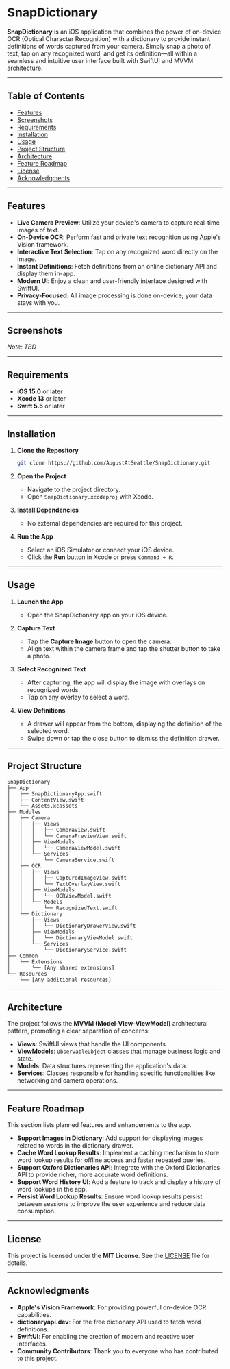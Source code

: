 # SnapDictionary

**SnapDictionary** is an iOS application that combines the power of on-device OCR (Optical Character Recognition) with a dictionary to provide instant definitions of words captured from your camera. Simply snap a photo of text, tap on any recognized word, and get its definition—all within a seamless and intuitive user interface built with SwiftUI and MVVM architecture.

---

## Table of Contents

- [Features](#features)
- [Screenshots](#screenshots)
- [Requirements](#requirements)
- [Installation](#installation)
- [Usage](#usage)
- [Project Structure](#project-structure)
- [Architecture](#architecture)
- [Feature Roadmap](#feature-roadmap)
- [License](#license)
- [Acknowledgments](#acknowledgments)

---

## Features

- **Live Camera Preview**: Utilize your device's camera to capture real-time images of text.
- **On-Device OCR**: Perform fast and private text recognition using Apple's Vision framework.
- **Interactive Text Selection**: Tap on any recognized word directly on the image.
- **Instant Definitions**: Fetch definitions from an online dictionary API and display them in-app.
- **Modern UI**: Enjoy a clean and user-friendly interface designed with SwiftUI.
- **Privacy-Focused**: All image processing is done on-device; your data stays with you.

---

## Screenshots

*Note: TBD*

---

## Requirements

- **iOS 15.0** or later
- **Xcode 13** or later
- **Swift 5.5** or later

---

## Installation

1. **Clone the Repository**

   ```bash
   git clone https://github.com/AugustAtSeattle/SnapDictionary.git
   ```

2. **Open the Project**

   - Navigate to the project directory.
   - Open `SnapDictionary.xcodeproj` with Xcode.

3. **Install Dependencies**

   - No external dependencies are required for this project.

4. **Run the App**

   - Select an iOS Simulator or connect your iOS device.
   - Click the **Run** button in Xcode or press `Command + R`.

---

## Usage

1. **Launch the App**

   - Open the SnapDictionary app on your iOS device.

2. **Capture Text**

   - Tap the **Capture Image** button to open the camera.
   - Align text within the camera frame and tap the shutter button to take a photo.

3. **Select Recognized Text**

   - After capturing, the app will display the image with overlays on recognized words.
   - Tap on any overlay to select a word.

4. **View Definitions**

   - A drawer will appear from the bottom, displaying the definition of the selected word.
   - Swipe down or tap the close button to dismiss the definition drawer.

---

## Project Structure

```text
SnapDictionary
├── App
│   ├── SnapDictionaryApp.swift
│   ├── ContentView.swift
│   └── Assets.xcassets
├── Modules
│   ├── Camera
│   │   ├── Views
│   │   │   ├── CameraView.swift
│   │   │   └── CameraPreviewView.swift
│   │   ├── ViewModels
│   │   │   └── CameraViewModel.swift
│   │   └── Services
│   │       └── CameraService.swift
│   ├── OCR
│   │   ├── Views
│   │   │   ├── CapturedImageView.swift
│   │   │   └── TextOverlayView.swift
│   │   ├── ViewModels
│   │   │   └── OCRViewModel.swift
│   │   └── Models
│   │       └── RecognizedText.swift
│   └── Dictionary
│       ├── Views
│       │   └── DictionaryDrawerView.swift
│       ├── ViewModels
│       │   └── DictionaryViewModel.swift
│       └── Services
│           └── DictionaryService.swift
├── Common
│   └── Extensions
│       └── [Any shared extensions]
└── Resources
    └── [Any additional resources]
```

---

## Architecture

The project follows the **MVVM (Model-View-ViewModel)** architectural pattern, promoting a clear separation of concerns:

- **Views**: SwiftUI views that handle the UI components.
- **ViewModels**: `ObservableObject` classes that manage business logic and state.
- **Models**: Data structures representing the application's data.
- **Services**: Classes responsible for handling specific functionalities like networking and camera operations.

---

## Feature Roadmap

This section lists planned features and enhancements to the app.

- **Support Images in Dictionary**: Add support for displaying images related to words in the dictionary drawer.
- **Cache Word Lookup Results**: Implement a caching mechanism to store word lookup results for offline access and faster repeated queries.
- **Support Oxford Dictionaries API**: Integrate with the Oxford Dictionaries API to provide richer, more accurate word definitions.
- **Support Word History UI**: Add a feature to track and display a history of word lookups in the app.
- **Persist Word Lookup Results**: Ensure word lookup results persist between sessions to improve the user experience and reduce data consumption.

---

## License

This project is licensed under the **MIT License**. See the [LICENSE](LICENSE) file for details.

---

## Acknowledgments

- **Apple's Vision Framework**: For providing powerful on-device OCR capabilities.
- **dictionaryapi.dev**: For the free dictionary API used to fetch word definitions.
- **SwiftUI**: For enabling the creation of modern and reactive user interfaces.
- **Community Contributors**: Thank you to everyone who has contributed to this project.
